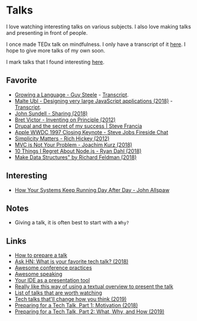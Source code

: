 # Talks

I love watching interesting talks on various subjects. I also love making talks and presenting in front of people.

I once made TEDx talk on mindfulness. I only have a transcript of it [here](http://telegra.ph/TED-Talk---Mindfulness-March-2016-03-28). I hope to give more talks of my own soon.

I mark talks that I found interesting [here](https://github.com/learn-anything/talks#readme).

## Favorite

- [Growing a Language - Guy Steele](https://www.youtube.com/watch?v=_ahvzDzKdB0) - [Transcript](http://www.cs.virginia.edu/%7Eevans/cs655/readings/steele.pdf).
- [Malte Ubl - Designing very large JavaScript applications (2018)](https://www.youtube.com/watch?v=ZZmUwXEiPm4) - [Transcript](https://medium.com/@cramforce/designing-very-large-javascript-applications-6e013a3291a3).
- [John Sundell - Sharing (2018)](https://www.youtube.com/watch?v=_mQNwL8HkS0)
- [Bret Victor - Inventing on Principle (2012)](https://vimeo.com/36579366)
- [Drupal and the secret of my success | Steve Francia](https://www.youtube.com/watch?v=EJo9tPXGPo8&feature=youtu.be&t=13m4s)
- [Apple WWDC 1997 Closing Keynote - Steve Jobs Fireside Chat](https://www.youtube.com/watch?v=KWJ6rGiopvo)
- [Simplicity Matters - Rich Hickey (2012)](https://www.youtube.com/watch?v=rI8tNMsozo0)
- [MVC is Not Your Problem - Joachim Kurz (2018)](https://www.youtube.com/watch?v=A1vzcxR-Ss0)
- [10 Things I Regret About Node.js - Ryan Dahl (2018)](https://www.youtube.com/watch?v=M3BM9TB-8yA)
- [Make Data Structures" by Richard Feldman (2018)](https://www.youtube.com/watch?v=x1FU3e0sT1I)

## Interesting

- [How Your Systems Keep Running Day After Day - John Allspaw](https://www.youtube.com/watch?v=xA5U85LSk0M)

## Notes

- Giving a talk, it is often best to start with a `Why?`

## Links

- [How to prepare a talk](https://www.deconstructconf.com/blog/how-to-prepare-a-talk)
- [Ask HN: What is your favorite tech talk? (2018)](https://news.ycombinator.com/item?id=16838460)
- [Awesome conference practices](https://github.com/kitze/awesome-conference-practices#readme)
- [Awesome speaking](https://github.com/matteofigus/awesome-speaking#readme)
- [Your IDE as a presentation tool](https://staltz.com/your-ide-as-a-presentation-tool.html)
- [Really like this way of using a textual overview to present the talk](https://www.youtube.com/watch?v=thpzXjmYyGk)
- [List of talks that are worth watching](https://github.com/PharkMillups/killer-talks#readme)
- [Tech talks that'll change how you think (2019)](https://monicalent.com/blog/2019/01/01/favorite-programming-talks/)
- [Preparing for a Tech Talk, Part 1: Motivation (2018)](https://overreacted.io/preparing-for-tech-talk-part-1-motivation/)
- [Preparing for a Tech Talk, Part 2: What, Why, and How (2019)](https://overreacted.io/preparing-for-tech-talk-part-2-what-why-and-how/)